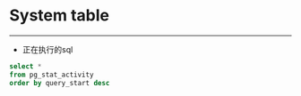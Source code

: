 # System table
-----

* 正在执行的sql

```sql
select *
from pg_stat_activity
order by query_start desc
```